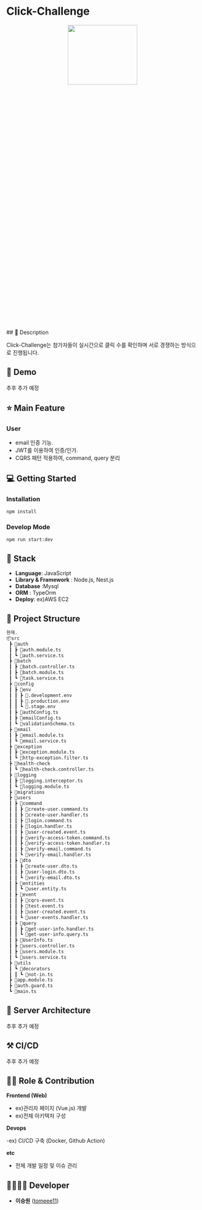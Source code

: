 
#  Click-Challenge
<p align="center"><img src="https://github.com/tomeee11/Click-Challenge/assets/114478045/3df8131f-01d0-490a-ad5b-cd92105f179f" width="60%" height="20%"></p>

</p>
## 📖 Description

Click-Challenge는 참가자들이 실시간으로 클릭 수를 확인하며 서로 경쟁하는 방식으로 진행됩니다.

## :baby_chick: Demo
추후 추가 예정

## ⭐ Main Feature

### User
- email 인증 기능.
- JWT를 이용하여 인증/인가.
- CQRS 패턴 적용하여, command, query 분리


## 💻 Getting Started

### Installation
```
npm install
```
### Develop Mode
```
npm run start:dev
```

## 🔧 Stack
- **Language**: JavaScript
- **Library & Framework** : Node.js, Nest.js
- **Database** :Mysql
- **ORM** : TypeOrm
- **Deploy**: ex)AWS EC2

## :open_file_folder: Project Structure

```markdown
현재.
📦src
 ┣ 📂auth
 ┃ ┣ 📜auth.module.ts
 ┃ ┗ 📜auth.service.ts
 ┣ 📂batch
 ┃ ┣ 📜batch.controller.ts
 ┃ ┣ 📜batch.module.ts
 ┃ ┗ 📜task.service.ts
 ┣ 📂config
 ┃ ┣ 📂env
 ┃ ┃ ┣ 📜.development.env
 ┃ ┃ ┣ 📜.production.env
 ┃ ┃ ┗ 📜.stage.env
 ┃ ┣ 📜authConfig.ts
 ┃ ┣ 📜emailConfig.ts
 ┃ ┗ 📜validationSchema.ts
 ┣ 📂email
 ┃ ┣ 📜email.module.ts
 ┃ ┗ 📜email.service.ts
 ┣ 📂exception
 ┃ ┣ 📜exception.module.ts
 ┃ ┗ 📜http-exception.filter.ts
 ┣ 📂health-check
 ┃ ┗ 📜health-check.controller.ts
 ┣ 📂logging
 ┃ ┣ 📜logging.interceptor.ts
 ┃ ┗ 📜logging.module.ts
 ┣ 📂migrations
 ┣ 📂users
 ┃ ┣ 📂command
 ┃ ┃ ┣ 📜create-user.command.ts
 ┃ ┃ ┣ 📜create-user.handler.ts
 ┃ ┃ ┣ 📜login.command.ts
 ┃ ┃ ┣ 📜login.handler.ts
 ┃ ┃ ┣ 📜user-created.event.ts
 ┃ ┃ ┣ 📜verify-access-token.command.ts
 ┃ ┃ ┣ 📜verify-access-token.handler.ts
 ┃ ┃ ┣ 📜verify-email.command.ts
 ┃ ┃ ┗ 📜verify-email.handler.ts
 ┃ ┣ 📂dto
 ┃ ┃ ┣ 📜create-user.dto.ts
 ┃ ┃ ┣ 📜user-login.dto.ts
 ┃ ┃ ┗ 📜verify-email.dto.ts
 ┃ ┣ 📂entities
 ┃ ┃ ┗ 📜user.entity.ts
 ┃ ┣ 📂event
 ┃ ┃ ┣ 📜cqrs-event.ts
 ┃ ┃ ┣ 📜test.event.ts
 ┃ ┃ ┣ 📜user-created.event.ts
 ┃ ┃ ┗ 📜user-events.handler.ts
 ┃ ┣ 📂query
 ┃ ┃ ┣ 📜get-user-info.handler.ts
 ┃ ┃ ┗ 📜get-user-info.query.ts
 ┃ ┣ 📜UserInfo.ts
 ┃ ┣ 📜users.controller.ts
 ┃ ┣ 📜users.module.ts
 ┃ ┗ 📜users.service.ts
 ┣ 📂utils
 ┃ ┗ 📂decorators
 ┃ ┃ ┗ 📜not-in.ts
 ┣ 📜app.module.ts
 ┣ 📜auth.guard.ts
 ┗ 📜main.ts

```

## 🔨 Server Architecture
추후 추가 예정

## ⚒ CI/CD
추후 추가 예정

## 👨‍💻 Role & Contribution

**Frontend (Web)**

- ex)관리자 페이지 (Vue.js) 개발
- ex)전체 아키텍처 구성

**Devops**

-ex) CI/CD 구축 (Docker, Github Action)

**etc**

- 전체 개발 일정 및 이슈 관리

## 👨‍👩‍👧‍👦 Developer
*  **이승원** ([tomeee11](https://github.com/tomeee11))
